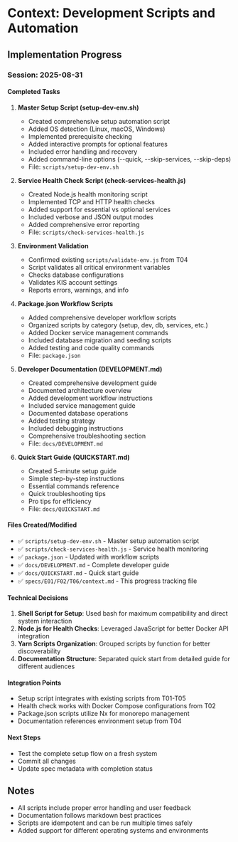# Context: Development Scripts and Automation

## Implementation Progress

### Session: 2025-08-31

#### Completed Tasks

1. **Master Setup Script (setup-dev-env.sh)**
   - Created comprehensive setup automation script
   - Added OS detection (Linux, macOS, Windows)
   - Implemented prerequisite checking
   - Added interactive prompts for optional features
   - Included error handling and recovery
   - Added command-line options (--quick, --skip-services, --skip-deps)
   - File: `scripts/setup-dev-env.sh`

2. **Service Health Check Script (check-services-health.js)**
   - Created Node.js health monitoring script
   - Implemented TCP and HTTP health checks
   - Added support for essential vs optional services
   - Included verbose and JSON output modes
   - Added comprehensive error reporting
   - File: `scripts/check-services-health.js`

3. **Environment Validation**
   - Confirmed existing `scripts/validate-env.js` from T04
   - Script validates all critical environment variables
   - Checks database configurations
   - Validates KIS account settings
   - Reports errors, warnings, and info

4. **Package.json Workflow Scripts**
   - Added comprehensive developer workflow scripts
   - Organized scripts by category (setup, dev, db, services, etc.)
   - Added Docker service management commands
   - Included database migration and seeding scripts
   - Added testing and code quality commands
   - File: `package.json`

5. **Developer Documentation (DEVELOPMENT.md)**
   - Created comprehensive development guide
   - Documented architecture overview
   - Added development workflow instructions
   - Included service management guide
   - Documented database operations
   - Added testing strategy
   - Included debugging instructions
   - Comprehensive troubleshooting section
   - File: `docs/DEVELOPMENT.md`

6. **Quick Start Guide (QUICKSTART.md)**
   - Created 5-minute setup guide
   - Simple step-by-step instructions
   - Essential commands reference
   - Quick troubleshooting tips
   - Pro tips for efficiency
   - File: `docs/QUICKSTART.md`

#### Files Created/Modified

- ✅ `scripts/setup-dev-env.sh` - Master setup automation script
- ✅ `scripts/check-services-health.js` - Service health monitoring
- ✅ `package.json` - Updated with workflow scripts
- ✅ `docs/DEVELOPMENT.md` - Complete developer guide
- ✅ `docs/QUICKSTART.md` - Quick start guide
- ✅ `specs/E01/F02/T06/context.md` - This progress tracking file

#### Technical Decisions

1. **Shell Script for Setup**: Used bash for maximum compatibility and direct system interaction
2. **Node.js for Health Checks**: Leveraged JavaScript for better Docker API integration
3. **Yarn Scripts Organization**: Grouped scripts by function for better discoverability
4. **Documentation Structure**: Separated quick start from detailed guide for different audiences

#### Integration Points

- Setup script integrates with existing scripts from T01-T05
- Health check works with Docker Compose configurations from T02
- Package.json scripts utilize Nx for monorepo management
- Documentation references environment setup from T04

#### Next Steps

- Test the complete setup flow on a fresh system
- Commit all changes
- Update spec metadata with completion status

## Notes

- All scripts include proper error handling and user feedback
- Documentation follows markdown best practices
- Scripts are idempotent and can be run multiple times safely
- Added support for different operating systems and environments